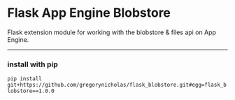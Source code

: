 # Flask App Engine Blobstore

Flask extension module for working with the blobstore & files api on App Engine.

----

### install with pip

`pip install git+https://github.com/gregorynicholas/flask_blobstore.git#egg=flask_blobstore==1.0.0`

